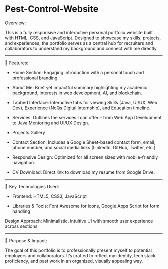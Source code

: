 # Pest-Control-Website

Overview:

This is a fully responsive and interactive personal portfolio website built with HTML, CSS, and JavaScript. Designed to showcase my skills, projects, and experiences, the portfolio serves as a central hub for recruiters and collaborators to understand my background and connect with me directly.
***
🔧 Features:

* Home Section: Engaging introduction with a personal touch and professional branding.

* About Me: Brief yet impactful summary highlighting my academic background, interests in web development, AI, and blockchain.

* Tabbed Interface: Interactive tabs for viewing Skills (Java, UI/UX, Web Dev), Experience (NoQs Digital Internship), and Education timeline.

* Services: Outlines the services I can offer – from Web App Development to Java Mentoring and UI/UX Design.

* Projects Gallery

* Contact Section: Includes a Google Sheet-based contact form, email, phone number, and social media links (LinkedIn, GitHub, Twitter, etc.).

* Responsive Design: Optimized for all screen sizes with mobile-friendly navigation.

* CV Download: Direct link to download my resume from Google Drive.
***
🧠 Key Technologies Used:

* Frontend: HTML5, CSS3, JavaScript

* Libraries & Tools: Font Awesome for icons, Google Apps Script for form handling

Design Approach: Minimalistic, intuitive UI with smooth user experience across sections
***
🔗 Purpose & Impact:

The goal of this portfolio is to professionally present myself to potential employers and collaborators. It’s crafted to reflect my identity, tech stack proficiency, and past work in an organized, visually appealing way.
